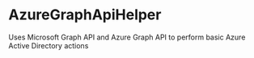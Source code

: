 # AzureGraphApiHelper
Uses Microsoft Graph API and Azure Graph API to perform basic Azure Active Directory actions
